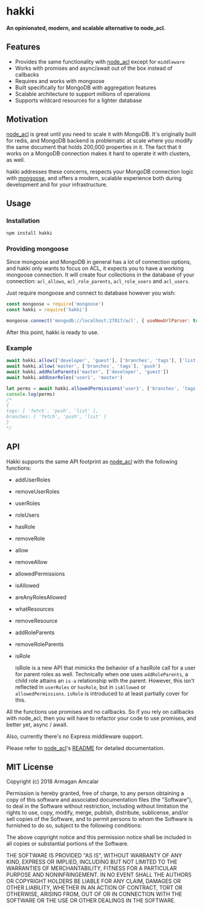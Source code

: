 # hakki
**An opinionated, modern, and scalable alternative to node_acl.**

## Features
* Provides the same functionality with [node_acl](https://github.com/OptimalBits/node_acl) except for `middleware`
* Works with promises and async/await out of the box instead of callbacks
* Requires and works with mongoose
* Built specifically for MongoDB with aggregation features
* Scalable architecture to support millions of operations
* Supports wildcard resources for a lighter database

## Motivation
[node_acl](https://github.com/OptimalBits/node_acl) is great until you need to scale it with MongoDB. It's originally built for redis, and MongoDB backend is problematic at scale where you modify the same document that holds 200,000 properties in it. The fact that it works on a MongoDB connection makes it hard to operate it with clusters, as well.

hakki addresses these concerns, respects your MongoDB connection logic with [mongoose](http://mongoosejs.com), and offers a modern, scalable experience both during development and for your infrastructure.

## Usage
### Installation
```bash
npm install hakki
```
### Providing mongoose
Since mongoose and MongoDB in general has a lot of connection options, and hakki only wants to focus on ACL, it expects you to have a working mongoose connection. It will create four collections in the database of your connection: `acl_allows`, `acl_role_parents`, `acl_role_users` and `acl_users`.

Just require mongoose and connect to database however you wish:

```js
const mongoose = require('mongoose')
const hakki = require('hakki')

mongoose.connect('mongodb://localhost:27017/acl', { useNewUrlParser: true })
```

After this point, hakki is ready to use.

### Example
```js
await hakki.allow(['developer', 'guest'], ['branches', 'tags'], ['list', 'fetch'])
await hakki.allow('master', ['branches', 'tags'], 'push')
await hakki.addRoleParents('master', ['developer', 'guest'])
await hakki.addUserRoles('user1', 'master')

let perms = await hakki.allowedPermissions('user1', ['branches', 'tags'])
console.log(perms)
/*
{
tags: [ 'fetch', 'push', 'list' ],
branches: [ 'fetch', 'push', 'list' ]
}
*/
```

## API
Hakki supports the same API footprint as [node_acl](https://github.com/OptimalBits/node_acl) with the following functions:

* addUserRoles
* removeUserRoles
* userRoles
* roleUsers
* hasRole
* removeRole
* allow
* removeAllow
* allowedPermissions
* isAllowed
* areAnyRolesAllowed
* whatResources
* removeResource
* addRoleParents
* removeRoleParents
* isRole

  isRole is a new API that mimicks the behavior of a hasRole call for a user for parent roles as well. Technically when one uses `addRoleParents`, a child role attains an `is-a` relationship with the parent. However, this isn't reflected in `userRoles` or `hasRole`, but in `isAllowed` or `allowedPermissions`. `isRole` is introduced to at least partially cover for this.

All the functions use promises and no callbacks. So if you rely on callbacks with node_acl, then you will have to refactor your code to use promises, and better yet, async / await.

Also, currently there's no Express middleware support.

Please refer to [node_acl](https://github.com/OptimalBits/node_acl)'s [README](https://github.com/OptimalBits/node_acl/blob/master/README.md#documentation) for detailed documentation.

## MIT License

Copyright (c) 2018 Armagan Amcalar

Permission is hereby granted, free of charge, to any person obtaining a copy
of this software and associated documentation files (the "Software"), to deal
in the Software without restriction, including without limitation the rights
to use, copy, modify, merge, publish, distribute, sublicense, and/or sell
copies of the Software, and to permit persons to whom the Software is
furnished to do so, subject to the following conditions:

The above copyright notice and this permission notice shall be included in all
copies or substantial portions of the Software.

THE SOFTWARE IS PROVIDED "AS IS", WITHOUT WARRANTY OF ANY KIND, EXPRESS OR
IMPLIED, INCLUDING BUT NOT LIMITED TO THE WARRANTIES OF MERCHANTABILITY,
FITNESS FOR A PARTICULAR PURPOSE AND NONINFRINGEMENT. IN NO EVENT SHALL THE
AUTHORS OR COPYRIGHT HOLDERS BE LIABLE FOR ANY CLAIM, DAMAGES OR OTHER
LIABILITY, WHETHER IN AN ACTION OF CONTRACT, TORT OR OTHERWISE, ARISING FROM,
OUT OF OR IN CONNECTION WITH THE SOFTWARE OR THE USE OR OTHER DEALINGS IN THE
SOFTWARE.

